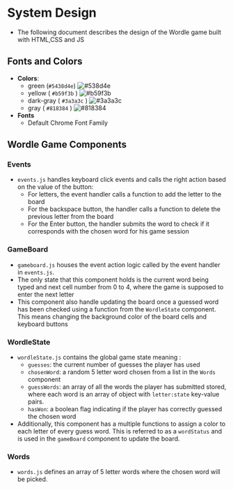 # System Design

- The following document describes the design of the Wordle game built with HTML,CSS and JS

## Fonts and Colors

- **Colors**:
  - green (`#5438d4e`) ![#538d4e](https://placehold.it/20x20/538d4e/000000?text)
  - yellow ( `#b59f3b` ) ![#b59f3b](https://placehold.it/20x20/b59f3b/000000?text)
  - dark-gray ( `#3a3a3c` ) ![#3a3a3c](https://placehold.it/20x20/3a3a3c/000000?text)
  - gray ( `#818384` ) ![#818384](https://placehold.it/20x20/818384/000000?text)
- **Fonts**
  - Default Chrome Font Family

## Wordle Game Components

### Events

- `events.js` handles keyboard click events and calls the right action based on the value of the button:
  - For letters, the event handler calls a function to add the letter to the board
  - For the backspace button, the handler calls a function to delete the previous letter from the board
  - For the Enter button, the handler submits the word to check if it corresponds with the chosen word for his game session

### GameBoard

- `gameboard.js` houses the event action logic called by the event handler in `events.js`.
- The only state that this component holds is the current word being typed and next cell number from 0 to 4, where the game is supposed to enter the next letter
- This component also handle updating the board once a guessed word has been checked using a function from the `WordleState` component. This means changing the background color of the board cells and keyboard buttons

### WordleState

- `wordleState.js` contains the global game state meaning :
  - `guesses`: the current number of guesses the player has used
  - `chosenWord`: a random 5 letter word chosen from a list in the `Words` component
  - `guessWords`: an array of all the words the player has submitted stored, where each word is an array of object with `letter:state` key-value pairs.
  - `hasWon`: a boolean flag indicating if the player has correctly guessed the chosen word
- Additionally, this component has a multiple functions to assign a color to each letter of every guess word. This is referred to as a `wordStatus` and is used in the `gameBoard` component to update the board.

### Words

- `words.js` defines an array of 5 letter words where the chosen word will be picked.

